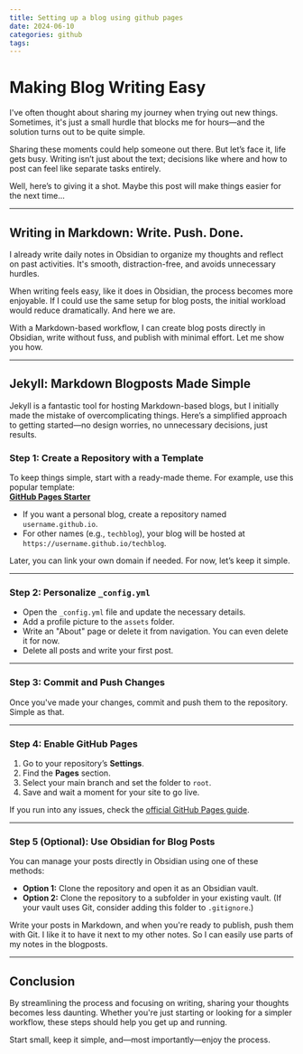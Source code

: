 ```yaml
---
title: Setting up a blog using github pages
date: 2024-06-10
categories: github
tags:
---
```

# Making Blog Writing Easy

I've often thought about sharing my journey when trying out new things. Sometimes, it's just a small hurdle that blocks me for hours—and the solution turns out to be quite simple.  

Sharing these moments could help someone out there. But let’s face it, life gets busy. Writing isn’t just about the text; decisions like where and how to post can feel like separate tasks entirely.  

Well, here’s to giving it a shot. Maybe this post will make things easier for the next time...

---

## Writing in Markdown: Write. Push. Done.

I already write daily notes in Obsidian to organize my thoughts and reflect on past activities. It's smooth, distraction-free, and avoids unnecessary hurdles.  

When writing feels easy, like it does in Obsidian, the process becomes more enjoyable. If I could use the same setup for blog posts, the initial workload would reduce dramatically. And here we are.

With a Markdown-based workflow, I can create blog posts directly in Obsidian, write without fuss, and publish with minimal effort. Let me show you how.

---

## Jekyll: Markdown Blogposts Made Simple

Jekyll is a fantastic tool for hosting Markdown-based blogs, but I initially made the mistake of overcomplicating things. Here’s a simplified approach to getting started—no design worries, no unnecessary decisions, just results.

### Step 1: Create a Repository with a Template

To keep things simple, start with a ready-made theme. For example, use this popular template:  
[**GitHub Pages Starter**](https://github.com/new?template_name=mm-github-pages-starter&template_owner=mmistakes)  

- If you want a personal blog, create a repository named `username.github.io`.  
- For other names (e.g., `techblog`), your blog will be hosted at `https://username.github.io/techblog`.  

Later, you can link your own domain if needed. For now, let’s keep it simple.

---

### Step 2: Personalize `_config.yml`

- Open the `_config.yml` file and update the necessary details.
- Add a profile picture to the `assets` folder.  
- Write an "About" page or delete it from navigation. You can even delete it for now.
- Delete all posts and write your first post.

---

### Step 3: Commit and Push Changes

Once you've made your changes, commit and push them to the repository. Simple as that.

---

### Step 4: Enable GitHub Pages

1. Go to your repository’s **Settings**.  
2. Find the **Pages** section.  
3. Select your main branch and set the folder to `root`.  
4. Save and wait a moment for your site to go live.  

If you run into any issues, check the [official GitHub Pages guide](https://docs.github.com/en/pages/getting-started-with-github-pages/creating-a-github-pages-site#creating-your-site).

---

### Step 5 (Optional): Use Obsidian for Blog Posts

You can manage your posts directly in Obsidian using one of these methods:  

- **Option 1:** Clone the repository and open it as an Obsidian vault.  
- **Option 2:** Clone the repository to a subfolder in your existing vault. (If your vault uses Git, consider adding this folder to `.gitignore`.)  

Write your posts in Markdown, and when you're ready to publish, push them with Git. I like it to have it next to my other notes. So I can easily use parts of my notes in the blogposts.

---

## Conclusion

By streamlining the process and focusing on writing, sharing your thoughts becomes less daunting. Whether you're just starting or looking for a simpler workflow, these steps should help you get up and running.  

Start small, keep it simple, and—most importantly—enjoy the process.